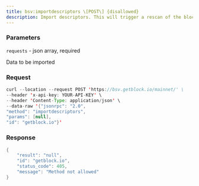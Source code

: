 ```yaml
---
title: bsv:importdescriptors \[POST\] {disallowed}
description: Import descriptors. This will trigger a rescan of the blockchain basedon the earliest timestamp of all descriptors being imported. Requires anew wallet backup.Note This call can take over an hour to complete if using an earlytimestamp during that time, other rpc calls may report that theimported keys, addresses or scripts exist but related transactions arestill missing.
---
```


### Parameters


`requests` - json array, required

Data to be imported

### Request

``` java
curl --location --request POST 'https://bsv.getblock.io/mainnet/' \ 
--header 'x-api-key: YOUR-API-KEY' \ 
--header 'Content-Type: application/json' \ 
--data-raw '{"jsonrpc": "2.0",
"method": "importdescriptors",
"params": [null],
"id": "getblock.io"}'
```

###  Response

``` java
{
    "result": "null",
    "id": "getblock.io",
    "status_code": 405,
    "message": "Method not allowed"
}
```

